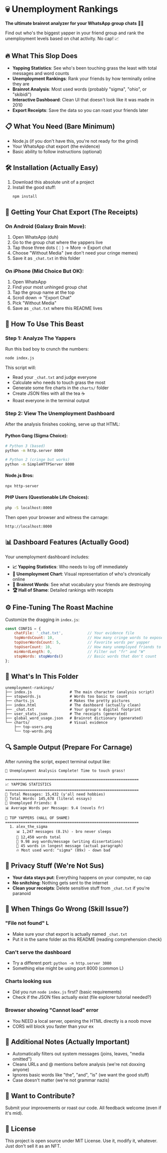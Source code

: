 # 💀 Unemployment Rankings

**The ultimate brainrot analyzer for your WhatsApp group chats** 🧠💀

Find out who's the biggest yapper in your friend group and rank the unemployment levels based on chat activity. No cap! 📈

## 🔥 What This Slop Does

- **Yapping Statistics**: See who's been touching grass the least with total messages and word counts
- **Unemployment Rankings**: Rank your friends by how terminally online they are
- **Brainrot Analysis**: Most used words (probably "sigma", "ohio", or "skibidi")
- **Interactive Dashboard**: Clean UI that doesn't look like it was made in 2010
- **Export Receipts**: Save the data so you can roast your friends later

## 📋 What You Need (Bare Minimum)

- Node.js (if you don't have this, you're not ready for the grind)
- Your WhatsApp chat export (the evidence)
- Basic ability to follow instructions (optional)

## 🛠️ Installation (Actually Easy)

1. Download this absolute unit of a project
2. Install the good stuff:
   ```bash
   npm install
   ```

## 📱 Getting Your Chat Export (The Receipts)

### On Android (Galaxy Brain Move):
1. Open WhatsApp (duh)
2. Go to the group chat where the yappers live
3. Tap those three dots (⋮) → More → Export chat
4. Choose "Without Media" (we don't need your cringe memes)
5. Save it as `_chat.txt` in this folder

### On iPhone (Mid Choice But OK):
1. Open WhatsApp
2. Find your most unhinged group chat
3. Tap the group name at the top
4. Scroll down → "Export Chat"
5. Pick "Without Media" 
6. Save as `_chat.txt` where this README lives

## 🎯 How To Use This Beast

### Step 1: Analyze The Yappers

Run this bad boy to crunch the numbers:

```bash
node index.js
```

This script will:
- Read your `_chat.txt` and judge everyone
- Calculate who needs to touch grass the most
- Generate some fire charts in the `charts/` folder
- Create JSON files with all the tea ☕
- Roast everyone in the terminal output

### Step 2: View The Unemployment Dashboard

After the analysis finishes cooking, serve up that HTML:

#### Python Gang (Sigma Choice):
```bash
# Python 3 (based)
python -m http.server 8000

# Python 2 (cringe but works)
python -m SimpleHTTPServer 8000
```

#### Node.js Bros:
```bash
npx http-server
```

#### PHP Users (Questionable Life Choices):
```bash
php -S localhost:8000
```

Then open your browser and witness the carnage:
```
http://localhost:8000
```

## 📊 Dashboard Features (Actually Good)

Your unemployment dashboard includes:

- **📈 Yapping Statistics**: Who needs to log off immediately
- **👥 Unemployment Chart**: Visual representation of who's chronically online
- **💬 Brainrot Words**: See what vocabulary your friends are destroying
- **🏆 Hall of Shame**: Detailed rankings with receipts

## ⚙️ Fine-Tuning The Roast Machine

Customize the dragging in `index.js`:

```javascript
const CONFIG = {
    chatFile: '_chat.txt',           // Your evidence file
    topWordsCount: 10,               // How many cringe words to expose
    topUserWordsCount: 5,            // Favorite words per yapper
    topUserCount: 10,                // How many unemployed friends to rank
    minWordLength: 0,                // Filter out "fr" and "W"
    stopWords: stopWords()           // Basic words that don't count
};
```

## 📁 What's In This Folder

```
unemployment-rankings/
├── index.js                 # The main character (analysis script)
├── stopwords.js             # Words too basic to count
├── charts.js                # Makes the pretty pictures
├── index.html               # The dashboard (actually clean)
├── _chat.txt                # Your group's digital footprint
├── user_stats.json          # The receipts (generated)
├── global_word_usage.json   # Brainrot dictionary (generated)
└── charts/                  # Visual evidence
    ├── top-users.png
    └── top-words.png
```

## 🔍 Sample Output (Prepare For Carnage)

After running the script, expect terminal output like:

```
🎉 Unemployment Analysis Complete! Time to touch grass!

============================================================
📈 YAPPING STATISTICS
============================================================
📱 Total Messages: 15,432 (y'all need hobbies)
💬 Total Words: 145,678 (literal essays)
👥 Unemployed Friends: 8
📊 Average Words per Message: 9.4 (novels fr)

👑 TOP YAPPERS (HALL OF SHAME)
============================================================
  1. alex_the_sigma
     📊 1,247 messages (8.1%) - bro never sleeps
     💬 12,450 words total
     📝 9.98 avg words/message (writing dissertations)
     📏 45 words in longest message (actual paragraph)
     🔥 Most used word: "sigma" (89x) - down bad
```

## 🚨 Privacy Stuff (We're Not Sus)

- **Your data stays put**: Everything happens on your computer, no cap
- **No snitching**: Nothing gets sent to the internet
- **Clean your receipts**: Delete sensitive stuff from `_chat.txt` if you're paranoid

## 🐛 When Things Go Wrong (Skill Issue?)

### "File not found" L
- Make sure your chat export is actually named `_chat.txt`
- Put it in the same folder as this README (reading comprehension check)

### Can't serve the dashboard
- Try a different port: `python -m http.server 3000`
- Something else might be using port 8000 (common L)

### Charts looking sus
- Did you run `node index.js` first? (basic requirements)
- Check if the JSON files actually exist (file explorer tutorial needed?)

### Browser showing "Cannot load" error
- You NEED a local server, opening the HTML directly is a noob move
- CORS will block you faster than your ex

## 📝 Additional Notes (Actually Important)

- Automatically filters out system messages (joins, leaves, "media omitted")
- Cleans URLs and @ mentions before analysis (we're not doxxing anyone)
- Ignores basic words like "the", "and", "is" (we want the good stuff)
- Case doesn't matter (we're not grammar nazis)

## 🤝 Want to Contribute?

Submit your improvements or roast our code. All feedback welcome (even if it's mid).

## 📄 License

This project is open source under MIT License. Use it, modify it, whatever. Just don't sell it as an NFT.